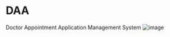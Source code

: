 # DAA
Doctor Appointment Application Management System
![image](https://github.com/jigyasu12v/DAA/assets/72144309/018d7cf1-914d-40e6-859c-03c793ecb88c)
